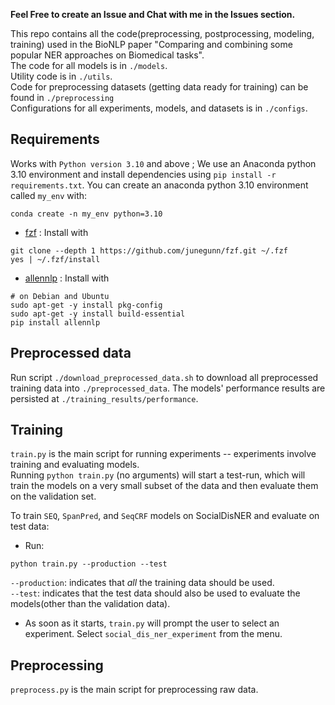**Feel Free to create an Issue and Chat with me in the Issues section.** 

This repo contains all the code(preprocessing, postprocessing, modeling, training) used in the BioNLP paper "Comparing and combining some popular NER approaches on Biomedical tasks".  
The code for all models is in `./models`.  
Utility code is in `./utils`.  
Code for preprocessing datasets (getting data ready for training) can be found in `./preprocessing`  
Configurations for all experiments, models, and datasets is in `./configs`.  

## Requirements
Works with `Python version 3.10` and above ; We use an Anaconda python 3.10 environment and install dependencies using `pip install -r requirements.txt`.
You can create an anaconda python 3.10 environment called `my_env` with:
```
conda create -n my_env python=3.10
```
- [fzf](https://github.com/junegunn/fzf) : Install with
```
git clone --depth 1 https://github.com/junegunn/fzf.git ~/.fzf
yes | ~/.fzf/install
```
- [allennlp](https://github.com/allenai/allennlp) : Install with
```
# on Debian and Ubuntu
sudo apt-get -y install pkg-config
sudo apt-get -y install build-essential
pip install allennlp
```

## Preprocessed data
Run script `./download_preprocessed_data.sh` to download all preprocessed training data into `./preprocessed_data`. The models' performance results are persisted at `./training_results/performance`.

## Training
`train.py` is the main script for running experiments -- experiments involve training and evaluating models.  
Running `python train.py` (no arguments) will start a test-run, which will train the 
models on a very small subset of the data and then evaluate them on the validation set.  

To train `SEQ`, `SpanPred`, and `SeqCRF` models on SocialDisNER and evaluate on test data:
- Run:
```
python train.py --production --test
```
`--production`: indicates that *all* the training data should be used.  
`--test`: indicates that the test data should also be used to evaluate the models(other than the validation data).  

- As soon as it starts, `train.py` will prompt the user to select an experiment. Select `social_dis_ner_experiment` from the menu.  


## Preprocessing
`preprocess.py` is the main script for preprocessing raw data.

